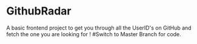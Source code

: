 # GithubRadar
A basic frontend project to get you through all the UserID's on GitHub and fetch the one you are looking for !
#Switch to Master Branch for code.
